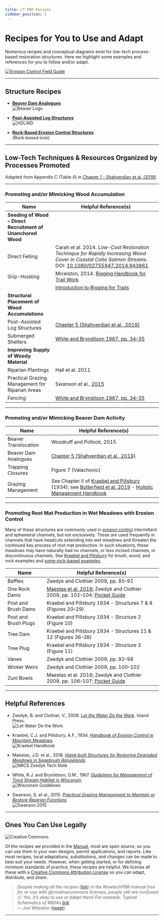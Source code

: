 ```yaml
---
title: LT-PBR Recipes
sidebar_position: 2
---
```


# Recipes for You to Use and Adapt

Numerous recipes and conceptual diagrams exist for low-tech process-based restoration structures. Here we highlight some examples and references for you to follow and/or adapt.

[![Erosion Control Field Guide](/img/covers/quivaria-erosioncontrol_1.png)](https://s3-us-west-2.amazonaws.com/etalweb.joewheaton.org/Workshops/CheapCheerful/2018/NRCS/NRCS+Guidelines/Erosion-Control-Field-Guide.pdf)

---

## Structure Recipes

- [**Beaver Dam Analogues**](/resources/recipes/Beaver/bda)  
  ![Beaver Logo](/img/BeaverLogo_Orange_24.png)

- [**Post-Assisted Log Structures**](/resources/recipes/Wood/pals)  
  ![HDLWD](/img/hdLWD_100_Orange.png)

- [**Rock-Based Erosion Control Structures**](/resources/recipes/Rock/erosionControl.html)  
  *(Rock-based icon)*

---

## Low-Tech Techniques & Resources Organized by Processes Promoted

Adapted from Appendix C (Table 4) in [Chapter 1 - Shahverdian et al. (2019)](/manual/chap01)

---

### Promoting and/or Mimicking Wood Accumulation

| Name | Helpful Reference(s) |
|------|----------------------|
| **Seeding of Wood – Direct Recruitment of Unanchored Wood** | |
| Direct Felling | Carah et al. 2014. *Low-Cost Restoration Technique for Rapidly Increasing Wood Cover in Coastal Coho Salmon Streams*. DOI: [10.1080/02755947.2014.943861](http://dx.doi.org/10.1080/02755947.2014.943861) |
| Grip-Hoisting | Micelston, 2014. [Rigging Handbook for Trail Work](https://www.nynjtc.org/sites/default/files/Rigging_Handbook_for_trail_work_2015.pdf) |
| | [Introduction to Rigging for Trails](https://www.iceagetrail.org/wp-content/uploads/Introduction-to-Rigging-for-Trails.pdf) |
| **Structural Placement of Wood Accumulations** | |
| Post-Assisted Log Structures | [Chapter 5 (Shahverdian et al., 2019)](/manual/chap01) |
| Submerged Shelters | [White and Bryndilson 1967, pp. 34–35](https://dnr.wi.gov/files/PDF/pubs/ss/SS0039.pdf) |
| **Improving Supply of Woody Material** | |
| Riparian Plantings | Hall et al. 2011 |
| Practical Grazing Management for Riparian Areas | Swanson et al., [2015](https://naes.agnt.unr.edu/PMS/Pubs/61_2015_18.pdf) |
| Fencing | [White and Bryndilson 1967, pp. 34–35](https://dnr.wi.gov/files/PDF/pubs/ss/SS0039.pdf) |

---

### Promoting and/or Mimicking Beaver Dam Activity

| Name | Helpful Reference(s) |
|------|----------------------|
| Beaver Translocation | Woodruff and Pollock, 2015 |
| Beaver Dam Analogues | [Chapter 5 (Shahverdian et al., 2019)](/manual/chap01) |
| Trapping Closures | Figure 7 (Valachovic) |
| Grazing Management | See Chapter II of [Kraebel and Pillsbury](https://s3-us-west-2.amazonaws.com/etalweb.joewheaton.org/Workshops/CheapCheerful/2018/NRCS/Resources/Handbook+of+erosion+control+in+mountain+meadows.pdf) (1934); see [Butterfield et al. 2019](https://www.amazon.com/Holistic-Management-Third-Commonsense-Environment/dp/1610917421/) - [Holistic Management Handbook](https://holisticmanagement.org/free-downloads/) |

---

### Promoting Root Mat Production in Wet Meadows with Erosion Control

Many of these structures are commonly used in [erosion control](https://envirocert.org/cpesc/) intermittent and ephemeral channels, but not exclusively. These are used frequently in channels that have headcuts extending into wet meadows and threaten the continued key process of root mat production. In such situations, these meadows may have naturally had no channels, or less incised channels, or discontinuous channels. See [Kraebel and Pillsbury](https://s3-us-west-2.amazonaws.com/etalweb.joewheaton.org/Workshops/CheapCheerful/2018/NRCS/Resources/Handbook+of+erosion+control+in+mountain+meadows.pdf) for brush, wood, and rock examples and [some rock-based examples](/resources/recipes/Rock/erosionControl.html).

| Name | Helpful Reference(s) |
|------|----------------------|
| Baffles | Zeedyk and Clothier 2009, pp. 85–91 |
| One Rock Dams | [Maestas et al. 2018](http://www.sagegrouseinitiative.com/wp-content/uploads/2018/05/CO-NRCS_Range_Technical_Note_40_Gunnison_Zeedyk-Structures_5-18.pdf); Zeedyk and Clothier 2009, pp. 102–104; [Pocket Guide](https://s3-us-west-2.amazonaws.com/etalweb.joewheaton.org/Workshops/CheapCheerful/2018/NRCS/Idaho/Handouts/Day2_B_Field/Erosion-Control-Field-Guide.pdf) |
| Post and Brush Dams | Kraebel and Pillsbury 1934 - Structures 7 & 8 (Figures 20–29) |
| Post and Brush Plugs | Kraebel and Pillsbury 1934 - Structure 2 (Figure 10) |
| Tree Dam | Kraebel and Pillsbury 1934 - Structures 11 & 12 (Figures 36–38) |
| Tree Plug | Kraebel and Pillsbury 1934 - Structure 3 (Figure 11) |
| Vanes | Zeedyk and Clothier 2009, pp. 92–98 |
| Wicker Weirs | Zeedyk and Clothier 2009, pp. 100–102 |
| Zuni Bowls | Maestas et al. 2018; Zeedyk and Clothier 2009, pp. 106–107; [Pocket Guide](https://s3-us-west-2.amazonaws.com/etalweb.joewheaton.org/Workshops/CheapCheerful/2018/NRCS/Idaho/Handouts/Day2_B_Field/Erosion-Control-Field-Guide.pdf) |

---

## Helpful References

- Zeedyk, B. and Clothier, V., 2009. *[Let the Water Do the Work](https://www.chelseagreen.com/product/let-the-water-do-the-work/)*. Island Press.  
  ![Let Water Do the Work](/img/covers/letwaterdowork.png)

- Kraebel, C.J. and Pillsbury, A.F., 1934. *[Handbook of Erosion Control in Mountain Meadows](https://s3-us-west-2.amazonaws.com/etalweb.joewheaton.org/Workshops/CheapCheerful/2018/NRCS/Resources/Handbook+of+erosion+control+in+mountain+meadows.pdf)*.  
  ![Kraebel Handbook](/img/covers/Kraebel.png)

- Maestas, J.D. et al., 2018. *[Hand-built Structures for Restoring Degraded Meadows in Sagebrush Rangelands](http://www.sagegrouseinitiative.com/wp-content/uploads/2018/05/CO-NRCS_Range_Technical_Note_40_Gunnison_Zeedyk-Structures_5-18.pdf)*  
  ![NRCS Zeedyk Tech Note](/img/covers/nrcs-zeedyk-technote-2018.png)

- White, R.J. and Brynildson, O.M., 1967. *[Guidelines for Management of Trout Stream Habitat in Wisconsin](https://dnr.wi.gov/files/PDF/pubs/ss/SS0039.pdf)*  
  ![Wisconsin Guidelines](/img/covers/1967WI_Guidelines.png)

- Swanson, S. et al., 2015. *[Practical Grazing Management to Maintain or Restore Riparian Functions](https://naes.agnt.unr.edu/PMS/Pubs/61_2015_18.pdf)*  
  ![Swanson 2015](/img/covers/Swanson2015.png)

---

## Ones You Can Use Legally

![Creative Commons](/img/logos/cc/CC_Watermarks_USU_Restoration_600_Blue_Vert.png)

Of the recipes we provided in the [Manual](/manual/), most are open source, so you can use them in your own designs, permit applications, and reports. Like most recipes, local adaptations, substitutions, and changes can be made to best suit your needs. However, when getting started, or for defining minimum standards of practice, these recipes are helpful. We license all these with a [Creative Commons Attribution License](https://creativecommons.org/licenses/by/4.0/legalcode) so you can adapt, distribute, and share.

> *Despite making all the recipes ([link](https://t.co/YCF1oDjbGs)) in the #lowtechPBR manual free for re-use with @creativecommons licenses, people still are confused 🙄. Yes, it’s okay to use or adapt them! For example: Typical Schematics of #BDAs [link](https://t.co/JHV8c2KoQQ)*  
> — Joe Wheaton ([tweet](https://twitter.com/fluvialwheaton/status/1383864864716705800))

---
